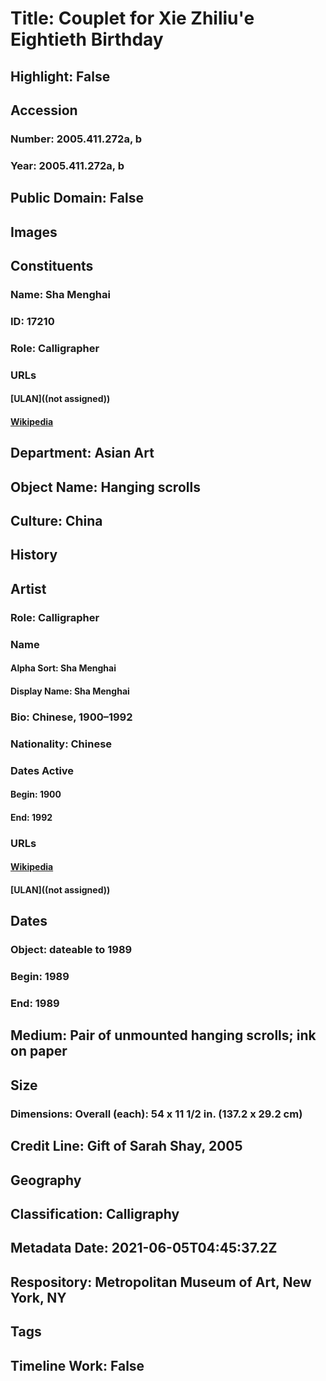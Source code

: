 # Title: Couplet for Xie Zhiliu'e Eightieth Birthday
## Highlight: False
## Accession
### Number: 2005.411.272a, b
### Year: 2005.411.272a, b
## Public Domain: False
## Images
## Constituents
### Name: Sha Menghai
### ID: 17210
### Role: Calligrapher
### URLs
#### [ULAN]((not assigned))
#### [Wikipedia](https://www.wikidata.org/wiki/Q557475)
## Department: Asian Art
## Object Name: Hanging scrolls
## Culture: China
## History
## Artist
### Role: Calligrapher
### Name
#### Alpha Sort: Sha Menghai
#### Display Name: Sha Menghai
### Bio: Chinese, 1900–1992
### Nationality: Chinese
### Dates Active
#### Begin: 1900
#### End: 1992
### URLs
#### [Wikipedia](https://www.wikidata.org/wiki/Q557475)
#### [ULAN]((not assigned))
## Dates
### Object: dateable to 1989
### Begin: 1989
### End: 1989
## Medium: Pair of unmounted hanging scrolls; ink on paper
## Size
### Dimensions: Overall (each): 54 x 11 1/2 in. (137.2 x 29.2 cm)
## Credit Line: Gift of Sarah Shay, 2005
## Geography
## Classification: Calligraphy
## Metadata Date: 2021-06-05T04:45:37.2Z
## Respository: Metropolitan Museum of Art, New York, NY
## Tags
## Timeline Work: False